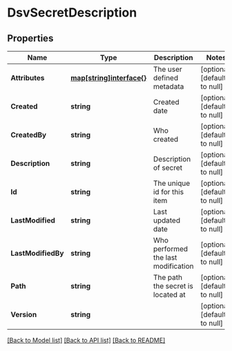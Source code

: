 # DsvSecretDescription

## Properties
Name | Type | Description | Notes
------------ | ------------- | ------------- | -------------
**Attributes** | [**map[string]interface{}**](interface{}.md) | The user defined metadata | [optional] [default to null]
**Created** | **string** | Created date | [optional] [default to null]
**CreatedBy** | **string** | Who created | [optional] [default to null]
**Description** | **string** | Description of secret | [optional] [default to null]
**Id** | **string** | The unique id for this item | [optional] [default to null]
**LastModified** | **string** | Last updated date | [optional] [default to null]
**LastModifiedBy** | **string** | Who performed the last modification | [optional] [default to null]
**Path** | **string** | The path the secret is located at | [optional] [default to null]
**Version** | **string** |  | [optional] [default to null]

[[Back to Model list]](../README.md#documentation-for-models) [[Back to API list]](../README.md#documentation-for-api-endpoints) [[Back to README]](../README.md)

